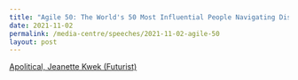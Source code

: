 ```yaml
---
title: "Agile 50: The World's 50 Most Influential People Navigating Disruption"
date: 2021-11-02
permalink: /media-centre/speeches/2021-11-02-agile-50
layout: post
---
```



[Apolitical, Jeanette Kwek (Futurist)](https://apolitical.co/list/en/agile-50-list-2021#Futurists)